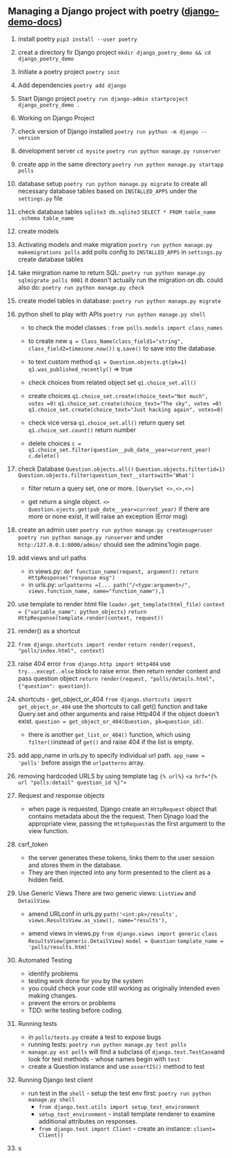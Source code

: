 
## Managing a Django project with poetry ([django-demo-docs](https://www.djangoproject.com/start/))

1. install poetry
      `pip3 install --user poetry` 
2. creat a directory fir Django project
      `mkdir django_poetry_demo && cd django_poetry_demo`
3. Initiate a poetry project
      `poetry init`
4. Add dependencies
      `poetry add django`
5. Start Django project
      `poetry run django-admin startproject django_poetry_demo .`
6. Working on Django Project
7. check version of Django installed
      `poetry run python -m django --version`
8. development server
      `cd mysite`
      `poetry run python manage.py runserver`
9.  create app in the same directory
      `poetry run python manage.py startapp polls`
      
10. database setup
      `poetry run python manage.py migrate`
      to create all necessary database tables based on `INSTALLED_APPS` under the `settings.py` file
11. check database tables
      `sqlite3 db.sqlite3`
      `SELECT * FROM table_name`
      `.schema table_name`
12. create models
13. Activating models and make migration
      `poetry run python manage.py makemigrations polls`
      add polls config to `INSTALLED_APPS` in `settings.py`
      create database tables
14. take mirgration name to return SQL: 
      `poetry run python manage.py sqlmigrate polls 0001`
      it doesn't actually run the migration on db. 
      could also do: 
      `poetry run python manage.py check`
15. create model tables in database:
      `poetry run python manage.py migrate`
16. python shell to play with APIs
      `poetry run python manage.py shell`
      * to check the model classes : `from polls.models import class_names`
      * to create new
      `q = Class_Name(class_field1="string", class_field2=timezone.now())`
      `q.save()` to save into the database.

      * to text custom method
      `q1 = Question.objects.gt(pk=1)`
      `q1.was_published_recently()` => true
      * check choices from related object set
      `q1.choice_set.all()`
      * create choices 
      `q1.choice_set.create(choice_text="Not much", votes =0)`
      `q1.choice_set.create(choice_text="The sky", votes =0)`
      `q1.choice_set.create(choice_text="Just hacking again", votes=0)`

      * check vice versa
      `q1.choice_set.all()` return query set
      `q1.choice_set.count()` return number

      * delete choices
      `c = q1.choice_set.filter(question__pub_date__year=current_year)`
      `c.delete()`

17. check Database
      `Question.objects.all()`
      `Question.objects.filter(id=1)`
      `Question.objects.filter(question_text__startswith='What')`
      * filter return a query set, one or more.
      `[QuerySet <>,<>,<>]`
      

      * get return a single object. `<>`
      `Question.ojects.get(pub_date__year=current_year)`
      if there are more or none exist, it will raise an exception (Error msg)

18. create an admin user
      `poetry run python manage.py createsuperuser`
      `poetry run python manage.py runserver` and under `http:/127.0.0.1:8000/admin/` should see the admins'login page.
19. add views and url paths
    * in views.py:
      `def function_name(request, argument):`
      `return HttpResponse("response msg")`
    * in urls.py:
      `urlpatterns =[... path("/<type:argument>/", views.function_name, name="function_name"),]`
20.  use template to render html file
      `loader.get_template(html_file)`
      `context = {"variable_name": python_objects}`
      `return HttpResponse(template.render(context, request))`
21.  render() as a shortcut
22.  `from django.shortcuts import render`
      `return render(request, "polls/index.html", context)`
23.  raise 404 error
      `from django.http import Http404`
      use `try...except..else` block to raise error.
      then return render content and pass question object
      `return render(request, "polls/details.html", {"question": question})`.
24.  shortcuts - get_object_or_404
      `from django.shortcuts import get_object_or_404`
      use the shortcuts to call get() function and take Query.set and other arguments and raise Http404 if the object doesn't exist.
      `question = get_object_or_404(Question, pk=question_id)`.
      * there is another `get_list_or_404()` function, which using `filter()`instead of `get()` and raise 404 if the list is empty.
25.  add app_name in urls.py to specify individual url path.
      `app_name = 'polls'` before assign the `urlpatterns` array.
26.  removing hardcoded URLS by using template tag `{% url%}`
      `<a hrf="{% url "polls:detail" question_id %}">`
27.  Request and response objects
      * when page is requested, Django create an `HttpRequest` object that contains metadata about the the request. Then Djnago load the appropriate view, passing the `HttpRequest`as the first argument to the view function. 
28.  csrf_token
      * the server generates these tokens, links them to the user session and stores them in the database. 
      * They are then injected into any form presented to the client as a hidden field.
29.  Use Generic Views 
      There are two generic views: `ListView` and `DetailView`.
      * amend URLconf in urls.py
        `path('<int:pk>/results', views.ResultsView.as_view(), name="results'),`

      * amend views in views.py
        `from django.views import generic`
        `class ResultsView(generic.DetailView)`
        `model = Question`
        `template_name = 'polls/results.html'`
30.  Automated Testing
      * identify problems
      * testing work done for you by the system
      * you could check your code still working as originally intended even making changes.
      * prevent the errors or problems 
      * TDD: write testing before coding. 

31.  Running tests
      * in `polls/tests.py` create a test to expose bugs
      * running tests: `poetry run python manage.py test polls`
      * `manage.py est polls` will find a subclass of `django.test.TestCase`and look for test methods - whose names begin with `test`
      * create a Question instance and use `assertIS()` method to test
32.  Running Django test client
      * run test in the `shell` - setup the test env first: `poetry run python manage.py shell`
        * `from django.test.utils import setup_test_environment`
        * `setup_test_environment` - install template renderer to examine additional attributes on responses.
        * `from django.test import Client` - create an instance: `client= Client()`
33.  s


